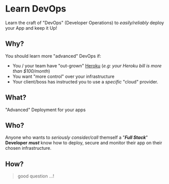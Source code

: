 # Learn DevOps

Learn the craft of "DevOps" (Developer Operations)
to _easily/reliably_ deploy your App and keep it Up!

## Why?

You should learn more "advanced" DevOps if:

+ You / your team have "out-grown"
[Heroku](https://github.com/dwyl/learn-heroku)
(_e.g: your Heroku bill is more than $100/month_)
+ You want "more control" over your infrastructure
+ Your client/boss has instructed you to use a _specific_ "cloud" provider.

## What?

"Advanced" Deployment for your apps

## Who?

Anyone who wants to _seriously consider/call_ themself
a "***Full Stack***" **Developer** ***must*** know how to deploy,
secure and monitor their app on their chosen infrastructure.



## How?

> good question ...!
